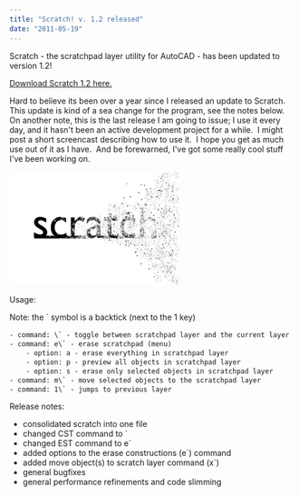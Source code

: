 ```yaml
---
title: "Scratch! v. 1.2 released"
date: "2011-05-19"
---
```


Scratch - the scratchpad layer utility for AutoCAD - has been updated to version 1.2!

[Download Scratch 1.2 here.](https://scenic-shop.com/files/cad/lisp/scratch.lsp)

Hard to believe its been over a year since I released an update to Scratch.  This update is kind of a sea change for the program, see the notes below.  On another note, this is the last release I am going to issue; I use it every day, and it hasn't been an active development project for a while.  I might post a short screencast describing how to use it.  I hope you get as much use out of it as I have.  And be forewarned, I've got some really cool stuff I've been working on.

![](images/scratch.png "scratch!")

Usage:

Note: the \` symbol is a backtick (next to the 1 key)
```
- command: \` - toggle between scratchpad layer and the current layer
- command: e\` - erase scratchpad (menu)
    - option: a - erase everything in scratchpad layer
    - option: p - preview all objects in scratchpad layer
    - option: s - erase only selected objects in scratchpad layer
- command: m\` - move selected objects to the scratchpad layer
- command: 1\` - jumps to previous layer
```

Release notes:

- consolidated scratch into one file
- changed CST command to \`
- changed EST command to e\`
- added options to the erase constructions (e\`) command
- added move object(s) to scratch layer command (x\`)
- general bugfixes
- general performance refinements and code slimming
